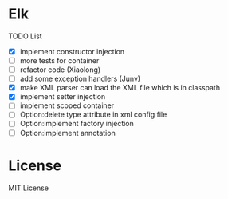Elk
===

TODO List
- [X] implement constructor injection
- [ ] more tests for container
- [ ] refactor code (Xiaolong)
- [ ] add some exception handlers (Junv)
- [X] make XML parser can load the XML file which is in classpath
- [X] implement setter injection
- [ ] implement scoped container
- [ ] Option:delete type attribute in xml config file
- [ ] Option:implement factory injection
- [ ] Option:implement annotation

License
====
MIT License
